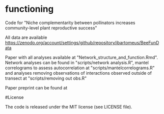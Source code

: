 # functioning
Code for "Niche complementarity between pollinators increases community-level plant reproductive success"

All data are available https://zenodo.org/account/settings/github/repository/ibartomeus/BeeFunData

Paper with all analyses available at "Network_structure_and_function.Rmd". Network analyses can be found in "scripts/network analysis.R", mantel correlograms to assess autocorrelation at "scripts/mantelcorrelograms.R" and analyses removing observations of interactions observed outside of transect at "scripts/removing out obs.R"

Paper preprint can be found at 


#License

The code is released under the MIT license (see LICENSE file).